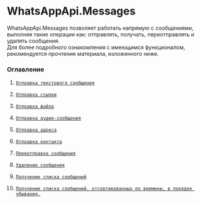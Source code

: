 ﻿# WhatsAppApi.Messages

   WhatsAppApi.Messages позволяет работать напрямую с сообщениями, выполняя такие операции как: отправлять, получать, переотправлять и удалять сообщения. <br/>
   Для более подробного ознакомления с имеющимся функционалом, рекомендуется прочтение материала, изложенного ниже.

### Оглавление

   1.  [`Отправка текстового сообщения`](Operations/SendTextMessage.md)
   2.  [`Отправка ссылки`](Operations/SendLinkMessage.md)
   3.  [`Отправка файла`](Operations/SendFileMessage.md)
   4.  [`Отправка аудио-сообщения`](Operations/SendVoiceMessage.md)
   5.  [`Отправка адреса`](Operations/SendAddressMessage.md)
   6.  [`Отправка контакта`](Operations/SendContactMessage.md)
   
   7.  [`Переотправка сообщения`](Operations/ForwardMessage.md)
   8.  [`Удаление сообщения`](Operations/DeleteMessage.md)
   
   9.  [`Получение списка сообщений`](Operations/GetMessage.md)
   10. [`Получение списка сообщений, отсортированных по времени, в порядке убывания.`](Operations/GetMessageHistory.md)
